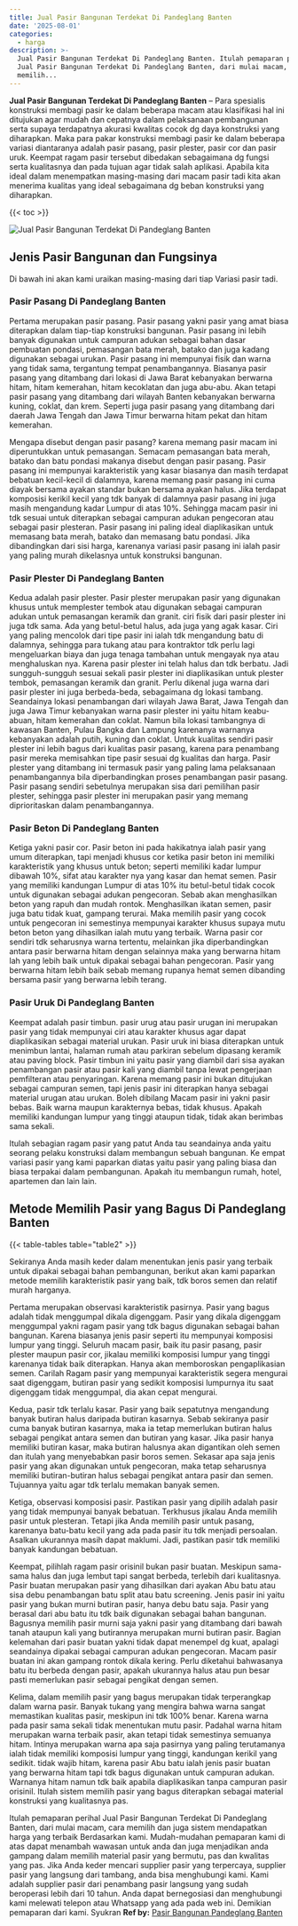 ```yaml
---
title: Jual Pasir Bangunan Terdekat Di Pandeglang Banten
date: '2025-08-01'
categories:
  - harga
description: >-
  Jual Pasir Bangunan Terdekat Di Pandeglang Banten. Itulah pemaparan perihal
  Jual Pasir Bangunan Terdekat Di Pandeglang Banten, dari mulai macam, cara
  memilih...
---
```


**Jual Pasir Bangunan Terdekat Di Pandeglang Banten** – Para spesialis konstruksi membagi pasir ke dalam beberapa macam atau klasifikasi hal ini ditujukan agar mudah dan cepatnya dalam pelaksanaan pembangunan serta supaya terdapatnya akurasi kwalitas cocok dg daya konstruksi yang diharapkan. Maka para pakar konstruksi membagi pasir ke dalam beberapa variasi diantaranya adalah pasir pasang, pasir plester, pasir cor dan pasir uruk. Keempat ragam pasir tersebut dibedakan sebagaimana dg fungsi serta kualitasnya dan pada tujuan agar tidak salah aplikasi. Apabila kita ideal dalam menempatkan masing-masing dari macam pasir tadi kita akan menerima kualitas yang ideal sebagaimana dg beban konstruksi yang diharapkan.

{{< toc >}}

![Jual Pasir Bangunan Terdekat Di Pandeglang Banten](/images/jual-pasir-bangunan-39.png)

## Jenis Pasir Bangunan dan Fungsinya

Di bawah ini akan kami uraikan masing-masing dari tiap Variasi pasir tadi.

### Pasir Pasang Di Pandeglang Banten

Pertama merupakan pasir pasang. Pasir pasang yakni pasir yang amat biasa diterapkan dalam tiap-tiap konstruksi bangunan. Pasir pasang ini lebih banyak digunakan untuk campuran adukan sebagai bahan dasar pembuatan pondasi, pemasangan bata merah, batako dan juga kadang digunakan sebagai urukan. Pasir pasang ini mempunyai fisik dan warna yang tidak sama, tergantung tempat penambangannya. Biasanya pasir pasang yang ditambang dari lokasi di Jawa Barat kebanyakan berwarna hitam, hitam kemerahan, hitam kecoklatan dan juga abu-abu. Akan tetapi pasir pasang yang ditambang dari wilayah Banten kebanyakan berwarna kuning, coklat, dan krem. Seperti juga pasir pasang yang ditambang dari daerah Jawa Tengah dan Jawa Timur berwarna hitam pekat dan hitam kemerahan.

Mengapa disebut dengan pasir pasang? karena memang pasir macam ini diperuntukkan untuk pemasangan. Semacam pemasangan bata merah, batako dan batu pondasi makanya disebut dengan pasir pasang. Pasir pasang ini mempunyai karakteristik yang kasar biasanya dan masih terdapat bebatuan kecil-kecil di dalamnya, karena memang pasir pasang ini cuma diayak bersama ayakan standar bukan bersama ayakan halus. Jika terdapat komposisi kerikil kecil yang tdk banyak di dalamnya pasir pasang ini juga masih mengandung kadar Lumpur di atas 10%. Sehingga macam pasir ini tdk sesuai untuk diterapkan sebagai campuran adukan pengecoran atau sebagai pasir plesteran. Pasir pasang ini paling ideal diaplikasikan untuk memasang bata merah, batako dan memasang batu pondasi. Jika dibandingkan dari sisi harga, karenanya variasi pasir pasang ini ialah pasir yang paling murah dikelasnya untuk konstruksi bangunan.

### Pasir Plester Di Pandeglang Banten

Kedua adalah pasir plester. Pasir plester merupakan pasir yang digunakan khusus untuk memplester tembok atau digunakan sebagai campuran adukan untuk pemasangan keramik dan granit. ciri fisik dari pasir plester ini juga tdk sama. Ada yang betul-betul halus, ada juga yang agak kasar. Ciri yang paling mencolok dari tipe pasir ini ialah tdk mengandung batu di dalamnya, sehingga para tukang atau para kontraktor tdk perlu lagi mengeluarkan biaya dan juga tenaga tambahan untuk mengayak nya atau menghaluskan nya. Karena pasir plester ini telah halus dan tdk berbatu. Jadi sungguh-sungguh sesuai sekali pasir plester ini diaplikasikan untuk plester tembok, pemasangan keramik dan granit. Perlu dikenal juga warna dari pasir plester ini juga berbeda-beda, sebagaimana dg lokasi tambang. Seandainya lokasi penambangan dari wilayah Jawa Barat, Jawa Tengah dan juga Jawa Timur kebanyakan warna pasir plester ini yaitu hitam keabu-abuan, hitam kemerahan dan coklat. Namun bila lokasi tambangnya di kawasan Banten, Pulau Bangka dan Lampung karenanya warnanya kebanyakan adalah putih, kuning dan coklat. Untuk kualitas sendiri pasir plester ini lebih bagus dari kualitas pasir pasang, karena para penambang pasir mereka memisahkan tipe pasir sesuai dg kualitas dan harga. Pasir plester yang ditambang ini termasuk pasir yang paling lama pelaksanaan penambangannya bila diperbandingkan proses penambangan pasir pasang. Pasir pasang sendiri sebetulnya merupakan sisa dari pemilihan pasir plester, sehingga pasir plester ini merupakan pasir yang memang diprioritaskan dalam penambangannya.

### Pasir Beton Di Pandeglang Banten

Ketiga yakni pasir cor. Pasir beton ini pada hakikatnya ialah pasir yang umum diterapkan, tapi menjadi khusus cor ketika pasir beton ini memiliki karakteristik yang khusus untuk beton; seperti memiliki kadar lumpur dibawah 10%, sifat atau karakter nya yang kasar dan hemat semen. Pasir yang memiliki kandungan Lumpur di atas 10% itu betul-betul tidak cocok untuk digunakan sebagai adukan pengecoran. Sebab akan menghasilkan beton yang rapuh dan mudah rontok. Menghasilkan ikatan semen, pasir juga batu tidak kuat, gampang terurai. Maka memilih pasir yang cocok untuk pengecoran ini semestinya mempunyai karakter khusus supaya mutu beton beton yang dihasilkan ialah mutu yang terbaik. Warna pasir cor sendiri tdk seharusnya warna tertentu, melainkan jika diperbandingkan antara pasir berwarna hitam dengan selainnya maka yang berwarna hitam lah yang lebih baik untuk dipakai sebagai bahan pengecoran. Pasir yang berwarna hitam lebih baik sebab memang rupanya hemat semen dibanding bersama pasir yang berwarna lebih terang.

### Pasir Uruk Di Pandeglang Banten

Keempat adalah pasir timbun. pasir urug atau pasir urugan ini merupakan pasir yang tidak mempunyai ciri atau karakter khusus agar dapat diaplikasikan sebagai material urukan. Pasir uruk ini biasa diterapkan untuk menimbun lantai, halaman rumah atau parkiran sebelum dipasang keramik atau paving block. Pasir timbun ini yaitu pasir yang diambil dari sisa ayakan penambangan pasir atau pasir kali yang diambil tanpa lewat pengerjaan pemfilteran atau penyaringan. Karena memang pasir ini bukan ditujukan sebagai campuran semen, tapi jenis pasir ini diterapkan hanya sebagai material urugan atau urukan. Boleh dibilang Macam pasir ini yakni pasir bebas. Baik warna maupun karakternya bebas, tidak khusus. Apakah memiliki kandungan lumpur yang tinggi ataupun tidak, tidak akan berimbas sama sekali.

Itulah sebagian ragam pasir yang patut Anda tau seandainya anda yaitu seorang pelaku konstruksi dalam membangun sebuah bangunan. Ke empat variasi pasir yang kami paparkan diatas yaitu pasir yang paling biasa dan biasa terpakai dalam pembangunan. Apakah itu membangun rumah, hotel, apartemen dan lain lain.

## Metode Memilih Pasir yang Bagus Di Pandeglang Banten

{{< table-tables table="table2" >}}

Sekiranya Anda masih keder dalam menentukan jenis pasir yang terbaik untuk dipakai sebagai bahan pembangunan, berikut akan kami paparkan metode memilih karakteristik pasir yang baik, tdk boros semen dan relatif murah harganya.

Pertama merupakan observasi karakteristik pasirnya. Pasir yang bagus adalah tidak menggumpal dikala digenggam. Pasir yang dikala digenggam menggumpal yakni ragam pasir yang tdk bagus digunakan sebagai bahan bangunan. Karena biasanya jenis pasir seperti itu mempunyai komposisi lumpur yang tinggi. Seluruh macam pasir, baik itu pasir pasang, pasir plester maupun pasir cor, jikalau memiliki komposisi lumpur yang tinggi karenanya tidak baik diterapkan. Hanya akan memboroskan pengaplikasian semen. Carilah Ragam pasir yang mempunyai karakteristik segera mengurai saat digenggam, butiran pasir yang sedikit komposisi lumpurnya itu saat digenggam tidak menggumpal, dia akan cepat mengurai.

Kedua, pasir tdk terlalu kasar. Pasir yang baik sepatutnya mengandung banyak butiran halus daripada butiran kasarnya. Sebab sekiranya pasir cuma banyak butiran kasarnya, maka ia tetap memerlukan butiran halus sebagai pengikat antara semen dan butiran yang kasar. Jika pasir hanya memiliki butiran kasar, maka butiran halusnya akan digantikan oleh semen dan itulah yang menyebabkan pasir boros semen. Sekasar apa saja jenis pasir yang akan digunakan untuk pengecoran, maka tetap seharusnya memiliki butiran-butiran halus sebagai pengikat antara pasir dan semen. Tujuannya yaitu agar tdk terlalu memakan banyak semen.

Ketiga, observasi komposisi pasir. Pastikan pasir yang dipilih adalah pasir yang tidak mempunyai banyak bebatuan. Terkhusus jikalau Anda memilih pasir untuk plesteran. Tetapi jika Anda memilih pasir untuk pasang, karenanya batu-batu kecil yang ada pada pasir itu tdk menjadi persoalan. Asalkan ukurannya masih dapat maklumi. Jadi, pastikan pasir tdk memiliki banyak kandungan bebatuan.

Keempat, pilihlah ragam pasir orisinil bukan pasir buatan. Meskipun sama-sama halus dan juga lembut tapi sangat berbeda, terlebih dari kualitasnya. Pasir buatan merupakan pasir yang dihasilkan dari ayakan Abu batu atau sisa debu penambangan batu split atau batu screening. Jenis pasir ini yaitu pasir yang bukan murni butiran pasir, hanya debu batu saja. Pasir yang berasal dari abu batu itu tdk baik digunakan sebagai bahan bangunan. Bagusnya memilih pasir murni saja yakni pasir yang ditambang dari bawah tanah ataupun kali yang butirannya merupakan murni butiran pasir. Bagian kelemahan dari pasir buatan yakni tidak dapat menempel dg kuat, apalagi seandainya dipakai sebagai campuran adukan pengecoran. Macam pasir buatan ini akan gampang rontok dikala kering. Perlu diketahui bahwasanya batu itu berbeda dengan pasir, apakah ukurannya halus atau pun besar pasti memerlukan pasir sebagai pengikat dengan semen.

Kelima, dalam memilih pasir yang bagus merupakan tidak terperangkap dalam warna pasir. Banyak tukang yang mengira bahwa warna sangat memastikan kualitas pasir, meskipun ini tdk 100% benar. Karena warna pada pasir sama sekali tidak menentukan mutu pasir. Padahal warna hitam merupakan warna terbaik pasir, akan tetapi tidak semestinya semuanya hitam. Intinya merupakan warna apa saja pasirnya yang paling terutamanya ialah tidak memiliki komposisi lumpur yang tinggi, kandungan kerikil yang sedikit. tidak wajib hitam, karena pasir Abu batu ialah jenis pasir buatan yang berwarna hitam tapi tdk bagus digunakan untuk campuran adukan. Warnanya hitam namun tdk baik apabila diaplikasikan tanpa campuran pasir orisinil. Itulah sistem memilih pasir yang bagus diterapkan sebagai material konstruksi yang kualitasnya pas.

Itulah pemaparan perihal Jual Pasir Bangunan Terdekat Di Pandeglang Banten, dari mulai macam, cara memilih dan juga sistem mendapatkan harga yang terbaik Berdasarkan kami. Mudah-mudahan pemaparan kami di atas dapat menambah wawasan untuk anda dan juga menjadikan anda gampang dalam memilih material pasir yang bermutu, pas dan kwalitas yang pas. Jika Anda keder mencari supplier pasir yang terpercaya, supplier pasir yang langsung dari tambang, anda bisa menghubungi kami. Kami adalah supplier pasir dari penambang pasir langsung yang sudah beroperasi lebih dari 10 tahun. Anda dapat bernegosiasi dan menghubungi kami melewati telepon atau Whatsapp yang ada pada web ini. Demikian pemaparan dari kami. Syukran
**Ref by:** [Pasir Bangunan Pandeglang Banten](https://id.wikipedia.org/wiki/Pasir)
